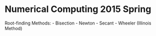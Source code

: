 # Numerical Computing 2015 Spring
Root-finding Methods:
    - Bisection
    - Newton
    - Secant
    - Wheeler (Illinois Method)